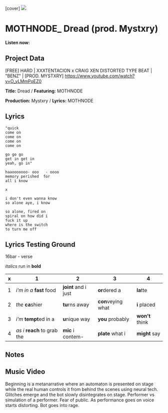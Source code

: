 [cover] ![](57175019_319474918741616_8502199518755923887_n.jpg)

# MOTHNODE_ Dread (prod. Mystxry)

**Listen now:** 

## Project Data

[FREE] HARD | XXXTENTACION x CRAIG XEN DISTORTED TYPE BEAT | "BENZ" | [PROD. MYSTXRY]
https://www.youtube.com/watch?v=O_vLMmPoEZ0

**Title:** Dread / **Featuring:** MOTHNODE

**Production:** Mystxry / **Lyrics:** MOTHNODE

## Lyrics

```
"quick
come on
come on
come on 
come on

go go go
get in get in
yeah, go in"

haaooooooo- ooo   - oooo
memory perished  for
all i know 

x

i don't even wanna know
so alone aye, i know

so alone, fired on
spiral on how did i 
fuck it up
where is the switch 
to turn me off

```

## Lyrics Testing Ground

16bar - verse

*italics* run in
**bold**

| x | 1 | 2 | 3 | 4 |
|---|---|---|---|---|
| 1 | *i'm in a* **fast** food | **joint** and i just  | **or**dered a  | **la**tte  |
| 2 | *the* **ca**shier | **tu**rns away  |  **con**veying what |  **i** placed |
| 3 | *i'm* **tempt**ed in a | **u**nique way  |  **you** probably |  **won't** think |
| 4 | *as i* **reach** to grab the |  **mic** i contem-  | **plate** what i | **might** say |

## Notes

## Music Video

Beginning is a metanarrative where an automaton is presented on stage while the real human controls it from behind the scenes using neural tech. Glitches emerge and the bot slowly disintegrates on stage. Performer vs simulation of a performer. Fear of public. As performance goes on voice starts distorting. Bot goes into rage.
